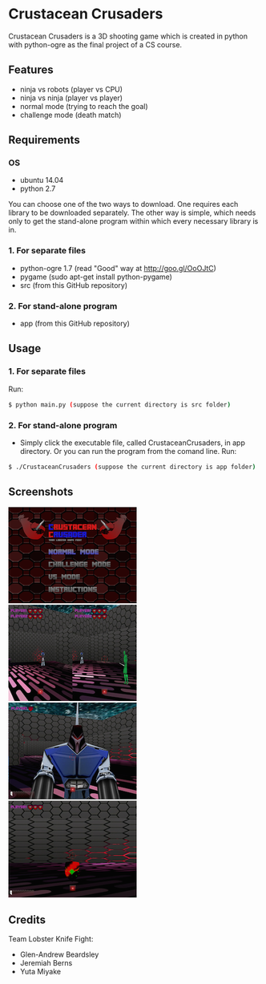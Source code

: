 # Crustacean Crusaders
Crustacean Crusaders is a 3D shooting game which is created in python with python-ogre as the final project of a CS course. 

## Features
* ninja vs robots (player vs CPU)
* ninja vs ninja (player vs player)
* normal mode (trying to reach the goal)
* challenge mode (death match)

## Requirements
### OS
* ubuntu 14.04 
* python 2.7 

You can choose one of the two ways to download. One requires each library to be downloaded separately. The other way is simple, which needs only to get the stand-alone program within which every necessary library is in.

### 1. For separate files
* python-ogre 1.7 (read "Good" way at http://goo.gl/OoOJtC)
* pygame (sudo apt-get install python-pygame)
* src (from this GitHub repository)

### 2. For stand-alone program
* app (from this GitHub repository)

## Usage
### 1. For separate files
Run:  
```bash
$ python main.py (suppose the current directory is src folder)
```
### 2. For stand-alone program
* Simply click the executable file, called CrustaceanCrusaders, in app directory. Or you can run the program from the comand line.
Run:  
```bash
$ ./CrustaceanCrusaders (suppose the current directory is app folder)
```

## Screenshots
![Alt menu](/screenshots/screenshot1.png "Menu")
![Alt vs mode](/screenshots/screenshot2.png "VS mode")
![Alt menu](/screenshots/screenshot3.png "Robot")
![Alt vs mode](/screenshots/screenshot4.png "Item")

## Credits
Team Lobster Knife Fight:
* Glen-Andrew Beardsley
* Jeremiah Berns
* Yuta Miyake
